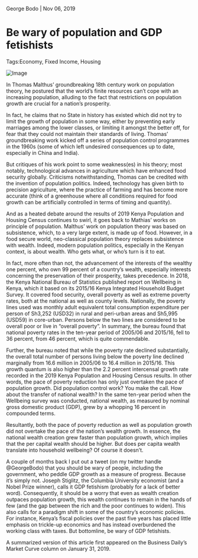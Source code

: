 George Bodo | Nov 06, 2019


Be wary of population and GDP fetishists
===

Tags:Economy, Fixed Income, Housing

![Image](/images/people1.jpg)

In Thomas Malthus’ groundbreaking 18th century work on population theory, he postured that the world’s finite resources can’t cope with an increasing population, alluding to the fact that restrictions on population growth are crucial for a nation’s prosperity.

In fact, he claims that no State in history has existed which did not try to limit the growth of population in some way, either by preventing early marriages among the lower classes, or limiting it amongst the better off, for fear that they could not maintain their standards of living. Thomas’ groundbreaking work kicked off a series of population control programmes in the 1960s (some of which left undesired consequences up to date, especially in China and India).

But critiques of his work point to some weakness(es) in his theory; most notably, technological advances in agriculture which have enhanced food security globally. Criticisms notwithstanding, Thomas can be credited with the invention of population politics. Indeed, technology has given birth to precision agriculture, where the practice of farming and has become more accurate (think of a greenhouse where all conditions required for food growth can be artificially controlled in terms of timing and quantity).

And as a heated debate around the results of 2019 Kenya Population and Housing Census continues to swirl, it goes back to Mathias’ works on principle of population. Malthus’ work on population theory was based on subsistence, which, to a very large extent, is made up of food. However, in a food secure world, neo-classical population theory replaces subsistence with wealth. Indeed, modern population politics, especially in the Kenyan context, is about wealth. Who gets what, or who’s turn is it to eat.

In fact, more often than not, the advancement of the interests of the wealthy one percent, who own 99 percent of a country’s wealth, especially interests concerning the preservation of their prosperity, takes precedence. In 2018, the Kenya National Bureau of Statistics published report on Wellbeing in Kenya, which it based on its 2015/16 Kenya Integrated Household Budget Survey. It covered food security, overall poverty as well as extreme poverty rates, both at the national as well as county levels. Nationally, the poverty lines used was monthly adult equivalent total consumption expenditure per person of Sh3,252 (USD32) in rural and peri-urban areas and Sh5,995 (USD59) in core-urban. Persons below the two lines are considered to be overall poor or live in “overall poverty”. In summary, the bureau found that national poverty rates in the ten-year period of 2005/06 and 2015/16, fell to 36 percent, from 46 percent, which is quite commendable.

Further, the bureau noted that while the poverty rate declined substantially, the overall total number of persons living below the poverty line declined marginally from 16.6 million in 2005/06 to 16.4 million in 2015/16. This growth quantum is also higher than the 2.2 percent intercensal growth rate recorded in the 2019 Kenya Population and Housing Census results. In other words, the pace of poverty reduction has only just overtaken the pace of population growth. Did population control work? You make the call. How about the transfer of national wealth? In the same ten-year period when the Wellbeing survey was conducted, national wealth, as measured by nominal gross domestic product (GDP), grew by a whopping 16 percent in compounded terms.

Resultantly, both the pace of poverty reduction as well as population growth did not overtake the pace of the nation’s wealth growth. In essence, the national wealth creation grew faster than population growth, which implies that the per capital wealth should be higher. But does per capita wealth translate into household wellbeing? Of course it doesn’t.

A couple of months back I put out a tweet (on my twitter handle @GeorgeBodo) that you should be wary of people, including the government, who peddle GDP growth as a measure of progress. Because it’s simply not. Joseph Stiglitz, the Columbia University economist (and a Nobel Prize winner), calls it GDP fetishism (probably for a lack of better word). Consequently, it should be a worry that even as wealth creation outpaces population growth, this wealth continues to remain in the hands of few (and the gap between the rich and the poor continues to widen). This also calls for a paradigm shift in some of the country’s economic policies. For instance, Kenya’s fiscal policies over the past five years has placed little emphasis on trickle-up economics and has instead overburdened the working class with taxes. But bottomline, be wary of GDP fetishists.

A summarized version of this article first appeared on the Business Daily’s Market Curve column on January 31, 2019.